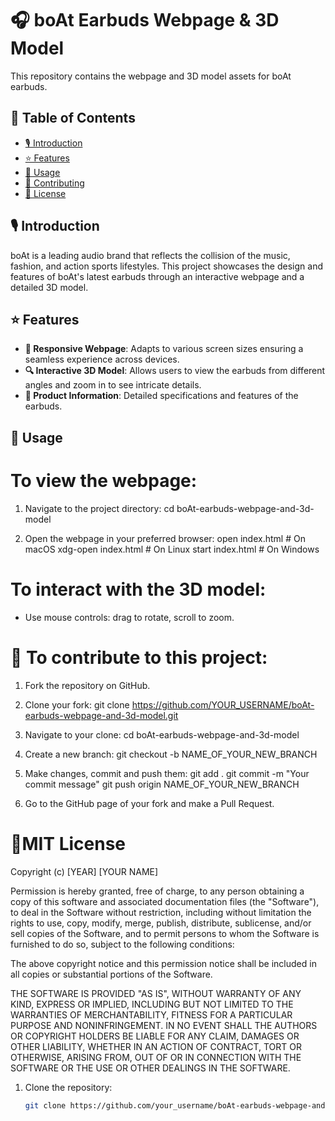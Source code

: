 # 🎧 boAt Earbuds Webpage & 3D Model

This repository contains the webpage and 3D model assets for boAt earbuds.


## 📌 Table of Contents

- [🎙 Introduction](#introduction)
- [⭐ Features](#features)
- [🚀 Usage](#usage)
- [🤝 Contributing](#contributing)
- [📜 License](#license)

## 🎙 Introduction

boAt is a leading audio brand that reflects the collision of the music, fashion, and action sports lifestyles. This project showcases the design and features of boAt's latest earbuds through an interactive webpage and a detailed 3D model.

## ⭐ Features

- **📱 Responsive Webpage**: Adapts to various screen sizes ensuring a seamless experience across devices.
- **🔍 Interactive 3D Model**: Allows users to view the earbuds from different angles and zoom in to see intricate details.
- **📖 Product Information**: Detailed specifications and features of the earbuds.


## 🚀 Usage
# To view the webpage:
1. Navigate to the project directory:
cd boAt-earbuds-webpage-and-3d-model

2. Open the webpage in your preferred browser:
open index.html  # On macOS
xdg-open index.html  # On Linux
start index.html  # On Windows

# To interact with the 3D model:
- Use mouse controls: drag to rotate, scroll to zoom.

# 🤝 To contribute to this project:

1. Fork the repository on GitHub.

2. Clone your fork:
git clone https://github.com/YOUR_USERNAME/boAt-earbuds-webpage-and-3d-model.git

3. Navigate to your clone:
cd boAt-earbuds-webpage-and-3d-model

4. Create a new branch:
git checkout -b NAME_OF_YOUR_NEW_BRANCH

5. Make changes, commit and push them:
git add .
git commit -m "Your commit message"
git push origin NAME_OF_YOUR_NEW_BRANCH

6. Go to the GitHub page of your fork and make a Pull Request.

# 📜MIT License

Copyright (c) [YEAR] [YOUR NAME]

Permission is hereby granted, free of charge, to any person obtaining a copy
of this software and associated documentation files (the "Software"), to deal
in the Software without restriction, including without limitation the rights
to use, copy, modify, merge, publish, distribute, sublicense, and/or sell
copies of the Software, and to permit persons to whom the Software is
furnished to do so, subject to the following conditions:

The above copyright notice and this permission notice shall be included in all
copies or substantial portions of the Software.

THE SOFTWARE IS PROVIDED "AS IS", WITHOUT WARRANTY OF ANY KIND, EXPRESS OR
IMPLIED, INCLUDING BUT NOT LIMITED TO THE WARRANTIES OF MERCHANTABILITY,
FITNESS FOR A PARTICULAR PURPOSE AND NONINFRINGEMENT. IN NO EVENT SHALL THE
AUTHORS OR COPYRIGHT HOLDERS BE LIABLE FOR ANY CLAIM, DAMAGES OR OTHER
LIABILITY, WHETHER IN AN ACTION OF CONTRACT, TORT OR OTHERWISE, ARISING FROM,
OUT OF OR IN CONNECTION WITH THE SOFTWARE OR THE USE OR OTHER DEALINGS IN THE
SOFTWARE.



1. Clone the repository:
   ```bash
   git clone https://github.com/your_username/boAt-earbuds-webpage-and-3d-model.git

